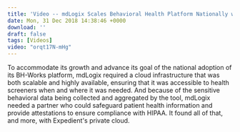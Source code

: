 ```yaml
---
title: 'Video -- mdLogix Scales Behavioral Health Platform Nationally with Expedient''s Private Cloud'
date: Mon, 31 Dec 2018 14:38:46 +0000
download: ''
draft: false
tags: [Videos]
video: "orqt17N-mHg"
---
```


To accommodate its growth and advance its goal of the national adoption of its BH-Works platform, mdLogix required a cloud infrastructure that was both scalable and highly available, ensuring that it was accessible to health screeners when and where it was needed. And because of the sensitive behavioral data being collected and aggregated by the tool, mdLogix needed a partner who could safeguard patient health information and provide attestations to ensure compliance with HIPAA. It found all of that, and more, with Expedient's private cloud.